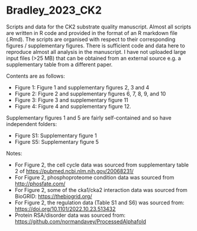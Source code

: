 # Bradley_2023_CK2
Scripts and data for the CK2 substrate quality manuscript. Almost all scripts are written in R code and provided in the format of an R markdown file (.Rmd).
The scripts are organised with respect to their corresponding figures / supplementary figures. There is sufficient code and data here to reproduce almost all
analysis in the manuscript. I have not uploaded large input files (>25 MB) that can be obtained from an external source e.g. a supplementary table from a different paper.

Contents are as follows:

- Figure 1: Figure 1 and supplementary figures 2, 3 and 4
- Figure 2: Figure 2 and supplementary figures 6, 7, 8, 9, and 10
- Figure 3: Figure 3 and supplementary figure 11
- Figure 4: Figure 4 and supplementary figure 12.

Supplementary figures 1 and 5 are fairly self-contained and so have independent folders:

- Figure S1: Supplementary figure 1
- Figure S5: Supplementary figure 5

Notes: 

- For Figure 2, the cell cycle data was sourced from supplementary table 2 of https://pubmed.ncbi.nlm.nih.gov/20068231/
- For Figure 2, phosphoproteome condition data was sourced from http://phosfate.com/ 
- For Figure 2, some of the cka1/cka2 interaction data was sourced from BioGRID: https://thebiogrid.org/
- For Figure 2, the regulation data (Table S1 and S6) was sourced from: https://doi.org/10.1101/2022.10.23.513432
- Protein RSA/disorder data was sourced from: https://github.com/normandavey/ProcessedAlphafold

